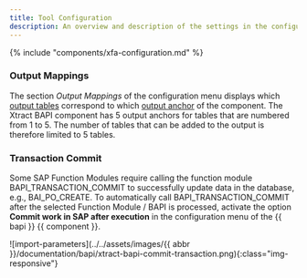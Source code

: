 ```yaml
---
title: Tool Configuration
description: An overview and description of the settings in the configuration menu of the component
---
```


{% include "components/xfa-configuration.md"  %}

### Output Mappings

The section *Output Mappings* of the configuration menu displays which [output tables](input-and-output.md/#add-tables-to-output) correspond to which [output anchor](index.md/#input-and-output-anchors) of the component.
The Xtract BAPI component has 5 output anchors for tables that are numbered from 1 to 5.
The number of tables that can be added to the output is therefore limited to 5 tables.

### Transaction Commit
Some SAP Function Modules require calling the function module BAPI_TRANSACTION_COMMIT to successfully update data in the database, e.g., BAI_PO_CREATE. 
To automatically call BAPI_TRANSACTION_COMMIT after the selected Function Module / BAPI is processed, activate the option **Commit work in SAP after execution** in the configuration menu of the {{ bapi }} {{ component }}.

![import-parameters](../../assets/images/{{ abbr }}/documentation/bapi/xtract-bapi-commit-transaction.png){:class="img-responsive"}

